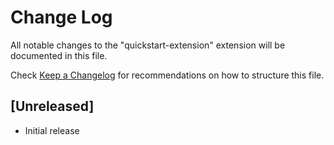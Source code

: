 # Change Log

All notable changes to the "quickstart-extension" extension will be documented in this file.

Check [Keep a Changelog](http://keepachangelog.com/) for recommendations on how to structure this file.

## [Unreleased]

- Initial release